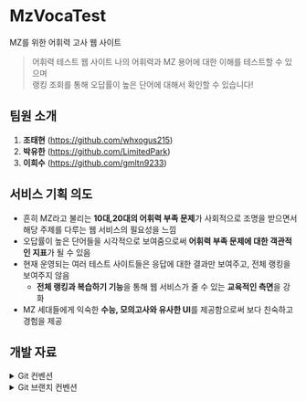 # MzVocaTest
MZ를 위한 어휘력 고사 웹 사이트
> 어휘력 테스트 웹 사이트
> 나의 어휘력과 MZ 용어에 대한 이해를 테스트할 수 있으며  
> 랭킹 조회를 통해 오답률이 높은 단어에 대해서 확인할 수 있습니다!

## 팀원 소개
1. **조태현** (https://github.com/whxogus215)
2. **박유한** (https://github.com/LimitedPark)
3. **이희수** (https://github.com/gmltn9233)

## 서비스 기획 의도
- 흔히 MZ라고 불리는 **10대,20대의 어휘력 부족 문제**가 사회적으로 조명을 받으면서 해당 주제를 다루는 웹 서비스의 필요성을 느낌
- 오답률이 높은 단어들을 시각적으로 보여줌으로써 **어휘력 부족 문제에 대한 객관적인 지표**가 될 수 있음
- 현재 운영되는 여러 테스트 사이트들은 응답에 대한 결과만 보여주고, 전체 랭킹을 보여주지 않음
    - **전체 랭킹과 복습하기 기능**을 통해 웹 서비스가 줄 수 있는 **교육적인 측면**을 강화
- MZ 세대들에게 익숙한 **수능, 모의고사와 유사한 UI**를 제공함으로써 보다 친숙하고 경험을 제공

## 개발 자료
<details>
<summary>Git 컨벤션</summary>

## Git 컨벤션

https://velog.io/@archivvonjang/Git-Commit-Message-Convention

해당 게시물을 참고하여 깃 메시지를 작성하도록 한다. `git commit -m "feat 구현 내용"`

</details>

<details>
<summary>Git 브랜치 컨벤션</summary>

## Git Branch 컨벤션

`이름` 으로 브랜치 이름을 만든다. ex) `taehyeon`, `yuhan`, `heesoo`

</details>
